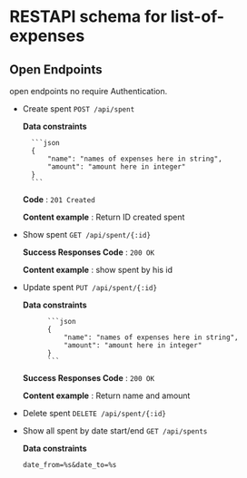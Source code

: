# RESTAPI schema for list-of-expenses

## Open Endpoints

open endpoints no require Authentication.
* Create spent `POST /api/spent`

    **Data constraints**
        
        ```json
        {
            "name": "names of expenses here in string",
            "amount": "amount here in integer"
        }
        ```
    **Code** : `201 Created`
    
    **Content example** : Return ID created spent
    
    
* Show spent `GET /api/spent/{:id}`
  
  **Success Responses Code** : `200 OK`
  
  **Content example** : show spent by his id
  
  
* Update spent `PUT /api/spent/{:id}`

    **Data constraints**
            
            ```json
            {
                "name": "names of expenses here in string",
                "amount": "amount here in integer"
            }
            ```
    **Success Responses Code** : `200 OK`
      
    **Content example** : Return name and amount
* Delete spent `DELETE /api/spent/{:id}`

* Show all spent by date start/end `GET /api/spents`

    **Data constraints**
    
    ```query
    date_from=%s&date_to=%s
    ```


